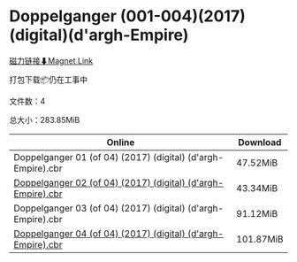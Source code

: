 # Doppelganger (001-004)(2017)(digital)(d'argh-Empire)

[磁力链接⬇Magnet Link](magnet:?xt=urn:btih:24c708528d9beaf3f223889606764d3968996e9c&dn=Doppelganger%20%28001-004%29%282017%29%28digital%29%28d%27argh-Empire%29)

打包下载📦仍在工事中

文件数：4

总大小：283.85MiB

Online | Download
--- | ---
Doppelganger 01 (of 04) (2017) (digital) (d'argh-Empire).cbr | 47.52MiB
[Doppelganger 02 (of 04) (2017) (digital) (d'argh-Empire).cbr](https://github.com/alicewish/markdown/blob/master/comic/Doppelganger-02-of-04-2017-digital-dargh-Empire-cbr.md) | 43.34MiB
Doppelganger 03 (of 04) (2017) (digital) (d'argh-Empire).cbr | 91.12MiB
[Doppelganger 04 (of 04) (2017) (digital) (d'argh-Empire).cbr](https://github.com/alicewish/markdown/blob/master/comic/Doppelganger-04-of-04-2017-digital-dargh-Empire-cbr.md) | 101.87MiB